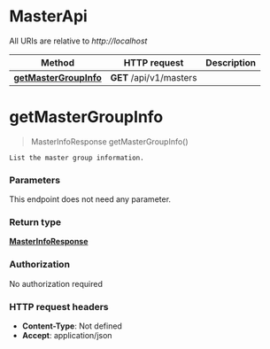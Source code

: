 # MasterApi

All URIs are relative to *http://localhost*

| Method | HTTP request | Description |
|------------- | ------------- | -------------|
| [**getMasterGroupInfo**](MasterApi.md#getMasterGroupInfo) | **GET** /api/v1/masters |  |


<a name="getMasterGroupInfo"></a>
# **getMasterGroupInfo**
> MasterInfoResponse getMasterGroupInfo()



    List the master group information.

### Parameters
This endpoint does not need any parameter.

### Return type

[**MasterInfoResponse**](../Models/MasterInfoResponse.md)

### Authorization

No authorization required

### HTTP request headers

- **Content-Type**: Not defined
- **Accept**: application/json

